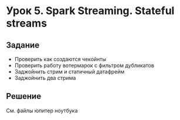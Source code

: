 # Урок 5. Spark Streaming. Stateful streams

## Задание

- Проверить как создаются чекойнты
- Проверить работу вотермарок с фильтром дубликатов
- Заджойнить стрим и статичный датафрейм
- Заджойнить два стрима

## Решение

См. файлы юпитер ноутбука
